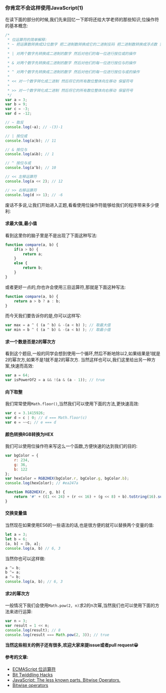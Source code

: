 ### 你肯定不会这样使用JavaScript(1)

在读下面的部分的时候,我们先来回忆一下即将还给大学老师的那些知识,位操作符的基本概念:
 ```javascript
 /*
  * 位运算符的简单解释:
  * ~ 把运算数转换成32位数字 把二进制数转换成它的二进制反码 把二进制数转换成浮点数 实质上是对数字求负，然后减 1
  *
  * | 对两个数字先转换成二进制的数字 然后对他们的每一位进行按位或的操作
  *
  * & 对两个数字先转换成二进制的数字 然后对他们的每一位进行按位与的操作
  *
  * ^ 对两个数字先转换成二进制的数字 然后对他们的每一位进行按位与或的操作
  *
  * << 对一个数字转化成二进制 然后将它的所有数位整体向左移动 保留符号
  *
  * >> 对一个数字转化成二进制 然后将它的所有数位整体向右移动 保留符号
  */
 var a = 3;
 var b = 9;
 var c = -3;
 var d = -12;
 
 // ~ 取反
 console.log(~a); // -(3)-1
 
 // | 按位或
 console.log(a|b); // 11
 
 // & 按位与
 console.log(a&b); // 1
 
 // ^ 按位与或
 console.log(a^b); // 10
 
 // << 左移运算符
 console.log(a << 2); // 12
 
 // >> 右移运算符
 console.log(d >> 1); // -6
 ```
 
废话不多说,让我们开始进入正题,看看使用位操作符能够给我们的程序带来多少便利:
 
#### **求最大值,最小值**

看到这里你的脑子里是不是出现了下面这种写法:
```javascript
function compare(a, b) {
    if(a > b) {
        return a;
    }
    else {
        return b;
    }
}
```
或者更好一点的,你也许会使用三目运算符,那就是下面这种写法:
```javascript
function compare(a, b) {
    return a > b ? a : b;
}
```
而今天我们要告诉你的是,你可以这样写:
```javascript
var max = a ^ ( (a ^ b) & -(a < b) ); // 取最大值
var min = b ^ ( (a ^ b) & -(a < b) ); // 取最小值
```

#### 求一个数是否是2的幂次方
看到这个题目,一般的同学会想到使用一个循环,然后不断地除以2,如果结果是1就是2的幂次方,如果不是1就不是2的幂次方.
当然这样也可以,我们这里给出另一种方案,快速而高效:
```javascript
var a = 64;
var isPowerOf2 = a && !(a & (a - 1)); // true
```

#### 向下取整
我们常常使用`Math.floor()`,当然我们可以使用下面的方法,更快速高效:
```javascript
var c = 3.1415926;
var d = c | 0; // d === Math.floor(c)
var e = ~~c; // e === d
```

#### 颜色转换RGB转换为HEX
我们可以使用位操作符来写这么一个函数,方便快速的达到我们的目的:
```javascript
var bgColor = {
    r: 234,
    g: 36,
    b: 122
};
var hexColor = RGB2HEX(bgColor.r, bgColor.g, bgColor.b);
console.log(hexColor); // #ea247a

function RGB2HEX(r, g, b) {
    return '#' + ((1 << 24) + (r << 16) + (g << 8) + b).toString(16).substr(1);
}
```

#### 交换变量值
当然现在如果使用ES6的一些语法的话,也是很方便的就可以替换两个变量的值:
```javascript
let a = 3;
let b = 6;
[a, b] = [b, a];
console.log(a, b) // 6, 3
```
当然你也可以这样做:
```javascript
a ^= b;
b ^= a;
a ^= b;
console.log(a, b); // 6, 3
```
#### 求2的幂次方
一般情况下我们会使用`Math.pow(2, n)`求2的n次幂,当然我们也可以使用下面的方法来进行运算:
```javascript
var n = 3;
var result = 1 << n;
console.log(result); // 8
console.log(result === Math.pow(2, 3)); // true
```

**当然这些相关的例子还有很多,欢迎大家来提issue或者pull request:grinning:**

#### 参考的文章:

+ [ECMAScript 位运算符](http://www.w3school.com.cn/js/pro_js_operators_bitwise.asp)
+ [Bit Twiddling Hacks](http://graphics.stanford.edu/~seander/bithacks.html)
+ [JavaScript: The less known parts. Bitwise Operators.](http://michalbe.blogspot.jp/2013/03/javascript-less-known-parts-bitwise.html)
+ [Bitwise operators](https://developer.mozilla.org/zh-CN/docs/Web/JavaScript/Reference/Operators/Bitwise_Operators)
